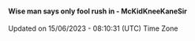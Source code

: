 #### Wise man says only fool rush in - McKidKneeKaneSir
Updated on 15/06/2023 - 08:10:31 (UTC) Time Zone
